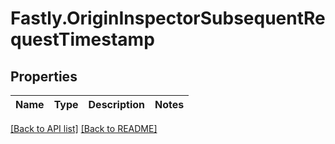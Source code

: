 # Fastly.OriginInspectorSubsequentRequestTimestamp

## Properties

Name | Type | Description | Notes
------------ | ------------- | ------------- | -------------


[[Back to API list]](../../README.md#endpoints) [[Back to README]](../../README.md)
